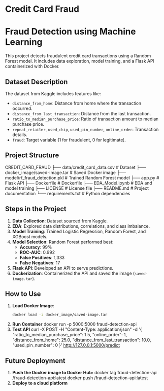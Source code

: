 # Credit Card Fraud

# Fraud Detection using Machine Learning

This project detects fraudulent credit card transactions using a Random Forest model. It includes  data exploration, model training, and a Flask API containerized with Docker.

## Dataset Description
The dataset from Kaggle includes features like:
- `distance_from_home`: Distance from home where the transaction occurred.
- `distance_from_last_transaction`: Distance from the last transaction.
- `ratio_to_median_purchase_price`: Ratio of transaction amount to median purchase price.
- `repeat_retailer`, `used_chip`, `used_pin_number`, `online_order`: Transaction details.
- `fraud`: Target variable (1 for fraudulent, 0 for legitimate).

## Project Structure

CREDIT_CARD_FRAUD
├── data/credit_card_data.csv # Dataset
├── docker_image/saved-image.tar # Saved Docker image
├── model/rf_fraud_detection.pkl # Trained Random Forest model
├── app.py # Flask API
├── Dockerfile # Dockerfile
├── EDA_Model.ipynb # EDA and model training
├── LICENSE # License file
├── README.md # Project documentation
└── requirements.txt # Python dependencies


## Steps in the Project
1. **Data Collection**: Dataset sourced from Kaggle.
2. **EDA**: Explored data distributions, correlations, and class imbalance.
3. **Model Training**: Trained Logistic Regression, Random Forest, and XGBoost models.
4. **Model Selection**: Random Forest performed best:
   - **Accuracy**: 99%
   - **ROC-AUC**: 0.992
   - **False Positives**: 1,333
   - **False Negatives**: 17
5. **Flask API**: Developed an API to serve predictions.
6. **Dockerization**: Containerized the API and saved the image (`saved-image.tar`).

## How to Use
1. **Load Docker Image**:
   ```bash
   docker load -i docker_image/saved-image.tar
2. **Run Container**
   docker run -p 5000:5000 fraud-detection-api
3. **Test API**
    curl -X POST -H "Content-Type: application/json" -d '{
    "ratio_to_median_purchase_price": 1.5,
    "online_order": 1,
    "distance_from_home": 25.0,
    "distance_from_last_transaction": 10.0,
    "used_pin_number": 0
    }' http://127.0.0.1:5000/predict

## Future Deployment
1. **Push the Docker image to Docker Hub:**
    docker tag fraud-detection-api <your-dockerhub-username>/fraud-detection-api:latest
    docker push <your-dockerhub-username>/fraud-detection-api:latest
2. **Deploy to a cloud platform**